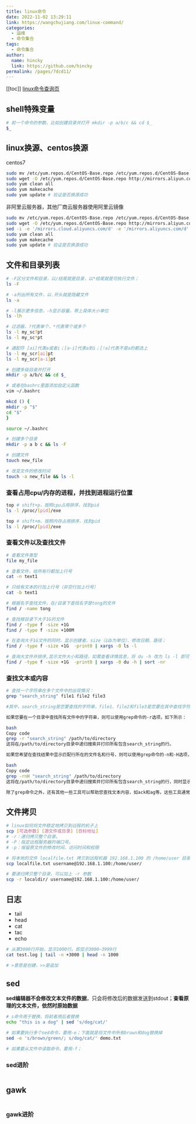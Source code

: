 ```yaml
---
title: linux命令
date: 2022-11-02 13:29:11
link: https://wangchujiang.com/linux-command/
categories: 
  - 运维
  - 命令集合
tags: 
  - 命令集合
author: 
  name: hincky
  link: https://github.com/hincky
permalink: /pages/7dcd11/
---
```

[[toc]]
[linux命令查询页](https://wangchujiang.com/linux-command/)

## shell特殊变量
```sh
# 前一个命令的参数，比如创建目录并打开 mkdir -p a/b/c && cd $_
$_

```

## linux换源、centos换源
centos7
```sh
sudo mv /etc/yum.repos.d/CentOS-Base.repo /etc/yum.repos.d/CentOS-Base.repo.backup
sudo wget -O /etc/yum.repos.d/CentOS-Base.repo http://mirrors.aliyun.com/repo/Centos-7.repo
sudo yum clean all
sudo yum makecache
sudo yum update # 验证是否换源成功
```

非阿里云服务器，其他厂商云服务器使用阿里云镜像
```sh
sudo mv /etc/yum.repos.d/CentOS-Base.repo /etc/yum.repos.d/CentOS-Base.repo.backup
sudo wget -O /etc/yum.repos.d/CentOS-Base.repo http://mirrors.aliyun.com/repo/Centos-7.repo
sed -i -e '/mirrors.cloud.aliyuncs.com/d' -e '/mirrors.aliyuncs.com/d' /etc/yum.repos.d/CentOS-Base.repo
sudo yum clean all
sudo yum makecache
sudo yum update # 验证是否换源成功
```

## 文件和目录列表

```sh
# -F区分文件和目录，以/结尾就是目录，以*结尾就是可执行文件；
ls -F

# -a列出所有文件，以.开头就是隐藏文件
ls -a 

# -l展示更多信息，-h显示容量，带上具体大小单位
ls -lh

# 过滤器，?代表单个，*代表零个或多个
ls -l my_sc?pt
ls -l my_sc*pt

# 通配符 [ai]代表a或者i；[a-i]代表a到i；[!a]代表不是a的都选上
ls -l my_scr[ai]pt
ls -l my_scr[a-i]pt

# 创建多级目录并打开
mkdir -p a/b/c && cd $_

# 或者在bashrc里面添加自定义函数
vim ~/.bashrc

mkcd () {
mkdir -p "$"
cd "$"
}

source ~/.bashrc

# 创建多个目录
mkdir -p a b c && ls -F

# 创建文件
touch new_file

# 改变文件的修改时间
touch -a new_file && ls -l

```

### 查看占用cpu/内存的进程，并找到进程运行位置

```sh
top # shift+p，按照cpu占用排序，找到pid
ls -l /proc/[pid]/exe

top # shift+m，按照内存占用排序，找到pid
ls -l /proc/[pid]/exe
```

### 查看文件以及查找文件

```sh
# 查看文件类型
file my_file

# 查看文件，给所有行都加上行号
cat -n text1

# 只给有文本的行加上行号（非空行加上行号）
cat -b text1

# 根据名字查找文件，在/目录下查找名字是tong的文件
find / -name tong

# 查找根目录下大于1G的文件
find / -type f -size +1G
find / -type f -size +100M

# 在查询大于1G文件的同时，显示创建者、size（以b为单位）、修改日期、路径；
find / -type f -size +1G  -print0 | xargs -0 ls -l

# 查询大文件并排序,显示文件大小和路径，如需查看详情信息，将 du -h 改为 ls -l 即可
find / -type f -size +1G  -print0 | xargs -0 du -h | sort -nr

```

### 查找文本或内容
```sh
# 查找一个字符串在多个文件中的出现情况：
grep "search_string" file1 file2 file3

#其中，search_string是您要查找的字符串，file1、file2和file3是您要在其中查找字符串的文件名。

如果您要在一个目录中查找所有文件中的字符串，则可以使用grep命令的-r选项，如下所示：

bash
Copy code
grep -r "search_string" /path/to/directory
这将在/path/to/directory目录中递归搜索并打印所有包含search_string的行。

如果您希望在查找结果中显示匹配行所在的文件名和行号，则可以使用grep命令的-n和-H选项，如下所示：

bash
Copy code
grep -rnH "search_string" /path/to/directory
这将在/path/to/directory目录中递归搜索并打印所有包含search_string的行，同时显示每个匹配行所在的文件名和行号。

除了grep命令之外，还有其他一些工具可以帮助您查找文本内容，如ack和ag等。这些工具通常比grep命令更快和更灵活。
```


## 文件拷贝

```sh
# linux如何将文件稳定地拷贝到远程的机子上
scp [可选参数] [源文件或目录] [目标地址]
# -r：递归拷贝整个目录。
# -P：指定远程服务器的端口号。
# -p：保留原文件的修改时间、访问时间和权限

# 将本地的文件 localfile.txt 拷贝到远程机器 192.168.1.100 的 /home/user 目录下
scp localfile.txt username@192.168.1.100:/home/user/

# 要递归拷贝整个目录，可以加上 -r 参数
scp -r localdir/ username@192.168.1.100:/home/user/
```

## 日志
- tail
- head
- cat
- tac
- echo

```sh
# 从第3000行开始，显示1000行。即显示3000~3999行
cat test.log | tail -n +3000 | head -n 1000

# >意思是创建，>>是追加

```

## sed

**sed编辑器不会修改文本文件的数据**，只会将修改后的数据发送到stdout；**查看原理的文本文件，依然时原始数据**

```sh
# s命令用于替换，将前者用后者替换
echo "this is a dog" | sed 's/dog/cat/' 

# 如果要执行多个sed命令，要用-e；下面就是将文件中所有brown和dog替换掉
sed -e 's/brown/green/; s/dog/cat/' demo.txt

# 如果要从文件中读取命令，要用-f；


```

### sed进阶
```sh


```

## gawk
```sh


```

### gawk进阶
```sh


```



